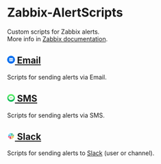 # Zabbix-AlertScripts
Custom scripts for Zabbix alerts.  
More info in [Zabbix documentation](https://www.zabbix.com/documentation/4.0/manual/config/notifications/media/script).

## <a href="Email"><img src="_img/Email_icon__512x512.png" alt="Email icon" height="18">&nbsp;Email</a>
Scripts for sending alerts via Email.

## <a href="SMS"><img src="_img/SMS_icon__130x130.png" alt="SMS icon" height="18">&nbsp;SMS</a>
Scripts for sending alerts via SMS.

## <a href="Slack"><img src="_img/Slack_logo__300x300.png" alt="Slack logo" height="18">&nbsp;Slack</a>
Scripts for sending alerts to [Slack](https://slack.com) (user or channel).

